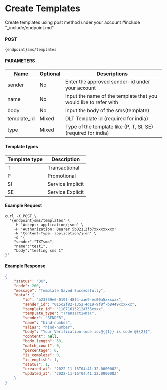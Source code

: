 # Create Templates

Create templates using post method under your account
#include "_include/endpoint.md"

#### POST

```
{endpoint}sms/templates
```

#### PARAMETERS

| Name        | Optional | Descriptions                                                     |
| ----------- | -------- | ---------------------------------------------------------------- |
| sender      | No       | Enter the approved sender-id under your account                  |
| name        | No       | Input the name of the template that you would like to refer with |
| body        | No       | Input the body of the sms(template)                              |
| template_id | Mixed    | DLT Template id (required for india)                             |
| type        | Mixed    | Type of the template like (P, T, SI, SE)(required for india)     |

#### Template types

| Template type | Description      |
| ------------- | ---------------- |
| T             | Transactional    |
| P             | Promotional      |
| SI            | Service Implicit |
| SE            | Service Explicit |

#### Example Request


```
curl -X POST \
  '{endpoint}sms/templates' \
    -H 'Accept: application/json' \
    -H 'Authorization: Bearer 5b02112fb7xxxxxxxxx'
    -H 'Content-Type: application/json' \
    -d '{
    "sender":"TXTsms",
    "name":"test1",
    "body":"testing sms 1"
}'

```

#### Example Response

```json
{
    "status": "OK",
    "code": 200,
    "message": "Template Saved Successfully",
    "data": {
        "id": "b23769e6-019f-48f4-aae9-ec00a5xxxxxx",
        "sender_id": "015c2f82-1352-4d19-9f8f-b8449xxxxxx",
        "template_id": "110716152128335xxxx",
        "template_type": "Transactional",
        "sender": "SENDER",
        "name": "hind-number",
        "alias": "hind-number",
        "body": "Your Verification code is:@{{1}} is code @{{2}}",
        "content": null,
        "body_length": 53,
        "match_count": 0,
        "percentage": 0,
        "is_complete": 0,
        "is_english": 1,
        "status": 1,
        "created_at": "2022-11-16T04:41:32.000000Z",
        "updated_at": "2022-11-16T04:41:32.000000Z"
    }
}
```
